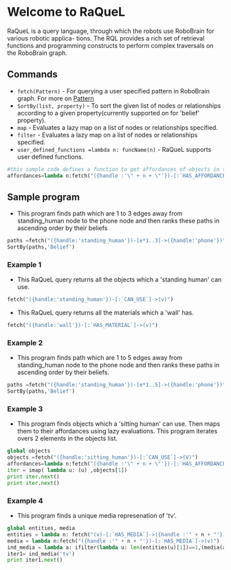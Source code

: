 # Welcome to RaQueL

<p>RaQueL is a query language, through
which the robots use RoboBrain for various robotic applica-
tions. The RQL provides a rich set of retrieval functions and
programming constructs to perform complex traversals on the
RoboBrain graph.</p>

## Commands

* `fetch(Pattern)` - For querying a user specified pattern in RoboBrain graph. For more on [Pattern](Pattern.md)
* `SortBy(list, property)` - To sort the given list of nodes or relationships according to a given property(currently supported on for 'belief' property).
* `map` - Evaluates a lazy map on a list of nodes or relationships specified.
* `filter` - Evaluates a lazy map on a list of nodes or relationships specified.
* `user_defined_functions =lambda n: funcName(n)` - RaQueL supports user defined functions.
```python 
#this sample code defines a function to get affordances of objects in the list n. It can be called as affordances('knife')
affordances=lambda n:fetch("({handle :'\" + n + \"'})-[:`HAS_AFFORDANCE`]->(v)")
```


## Sample program 
* This program finds path which are 1 to 3 edges away from standing_human node to the phone node and then ranks these paths in ascending order by their beliefs
```python
paths =fetch("({handle:'standing_human'})-[e*1..3]->({handle:'phone'})")
SortBy(paths,'Belief')
```

### Example 1
* This RaQueL query returns all the objects which a 'standing human' can use.
```python
fetch("({handle:'standing_human'})-[:`CAN_USE`]->(v)")
```
* This RaQueL query returns all the materials which a 'wall' has.
```python
fetch("({handle:'wall'})-[:`HAS_MATERIAL`]->(v)")
```
### Example 2
* This program finds path which are 1 to 5 edges away from standing_human node to the phone node and then ranks these paths in ascending order by their beliefs.
```python
paths =fetch("({handle:'standing_human'})-[e*1..5]->({handle:'phone'})")
SortBy(paths,'Belief')
```
### Example 3
* This program finds objects which a 'sitting human' can use. Then maps them to their affordances using lazy evaluations. This program iterates overs 2 elements in the objects list.
```python
global objects
objects =fetch("({handle:'sitting_human'})-[:`CAN_USE`]->(V)")
affordances=lambda n:fetch("({handle :'\" + n + \"'})-[:`HAS_AFFORDANCE`]->(v)")
iter = imap( lambda u: (u) ,objects[1])
print iter.next()
print iter.next()
```
### Example 4
* This program finds a unique media represenation of 'tv'. 
```python
global entities, media
entities = lambda n: fetch("(v)-[:`HAS_MEDIA`]->({handle :'" + n + "'})")
media = lambda n:fetch("({handle :'" + n + "'})-[:`HAS_MEDIA`]->(v)")
ind_media = lambda a: ifilter(lambda u: len(entities(u)[1])==1,(media(a))[1])
iter1= ind_media('tv')	
print iter1.next()
```

